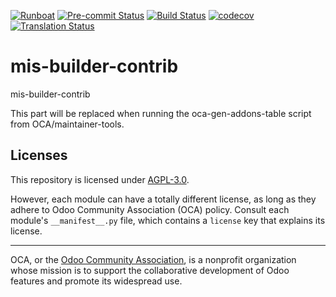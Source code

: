 
[![Runboat](https://img.shields.io/badge/runboat-Try%20me-875A7B.png)](https://runboat.odoo-community.org/builds?repo=OCA/mis-builder-contrib&target_branch=18.0)
[![Pre-commit Status](https://github.com/OCA/mis-builder-contrib/actions/workflows/pre-commit.yml/badge.svg?branch=18.0)](https://github.com/OCA/mis-builder-contrib/actions/workflows/pre-commit.yml?query=branch%3A18.0)
[![Build Status](https://github.com/OCA/mis-builder-contrib/actions/workflows/test.yml/badge.svg?branch=18.0)](https://github.com/OCA/mis-builder-contrib/actions/workflows/test.yml?query=branch%3A18.0)
[![codecov](https://codecov.io/gh/OCA/mis-builder-contrib/branch/18.0/graph/badge.svg)](https://codecov.io/gh/OCA/mis-builder-contrib)
[![Translation Status](https://translation.odoo-community.org/widgets/mis-builder-contrib-18-0/-/svg-badge.svg)](https://translation.odoo-community.org/engage/mis-builder-contrib-18-0/?utm_source=widget)

<!-- /!\ do not modify above this line -->

# mis-builder-contrib

mis-builder-contrib

<!-- /!\ do not modify below this line -->

<!-- prettier-ignore-start -->

[//]: # (addons)

This part will be replaced when running the oca-gen-addons-table script from OCA/maintainer-tools.

[//]: # (end addons)

<!-- prettier-ignore-end -->

## Licenses

This repository is licensed under [AGPL-3.0](LICENSE).

However, each module can have a totally different license, as long as they adhere to Odoo Community Association (OCA)
policy. Consult each module's `__manifest__.py` file, which contains a `license` key
that explains its license.

----
OCA, or the [Odoo Community Association](http://odoo-community.org/), is a nonprofit
organization whose mission is to support the collaborative development of Odoo features
and promote its widespread use.
